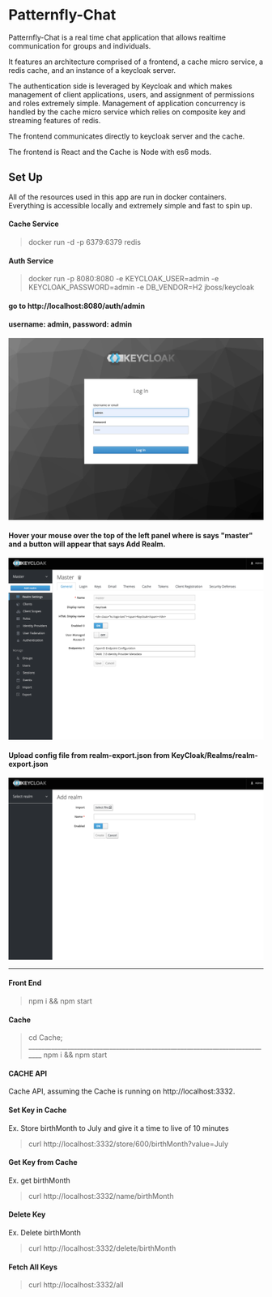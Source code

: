 
# Patternfly-Chat

  

Patternfly-Chat is a real time chat application that allows realtime communication for groups and individuals. 

It features an architecture comprised of a frontend, a cache micro service, a redis cache, and an instance of a keycloak server.

The authentication side is leveraged by Keycloak and which makes management of client applications, users, and assignment of permissions and roles extremely simple. Management of application concurrency is handled by the cache micro service which relies on composite key and streaming features of redis.

 The frontend communicates directly to keycloak server and the cache.

The frontend is React and the Cache is Node with es6 mods.

  

## Set Up
All of the resources used in this app are run in docker containers. Everything is accessible locally and extremely simple and fast to spin up.
  
  
#### Cache Service
> docker run -d -p 6379:6379 redis

#### Auth Service
> docker run -p 8080:8080 -e KEYCLOAK_USER=admin -e KEYCLOAK_PASSWORD=admin -e DB_VENDOR=H2 jboss/keycloak

  

#### go to http://localhost:8080/auth/admin

#### username: admin, password: admin

![[Login|width=100px]](login.png)

  
  

#### Hover your mouse over the top of the left panel where is says "master" and a button will appear that says Add Realm.

![Add Realm](add.png)

  

#### Upload config file from realm-export.json from KeyCloak/Realms/realm-export.json

![Upload Config](upload.png)

  ____________________________________________________________________________
#### Front End
> npm i && npm start

#### Cache 
> cd Cache; ____________________________________________________________________________
> npm i && npm start


#### CACHE API 

Cache API, assuming the Cache is running on http://localhost:3332.

  
#### Set Key in Cache

Ex. Store birthMonth to July and give it a time to live of 10 minutes
> curl http://localhost:3332/store/600/birthMonth\?value=July

#### Get Key from Cache
Ex. get birthMonth
> curl http://localhost:3332/name/birthMonth

#### Delete Key
Ex. Delete birthMonth
> curl http://localhost:3332/delete/birthMonth

#### Fetch All Keys
> curl http://localhost:3332/all